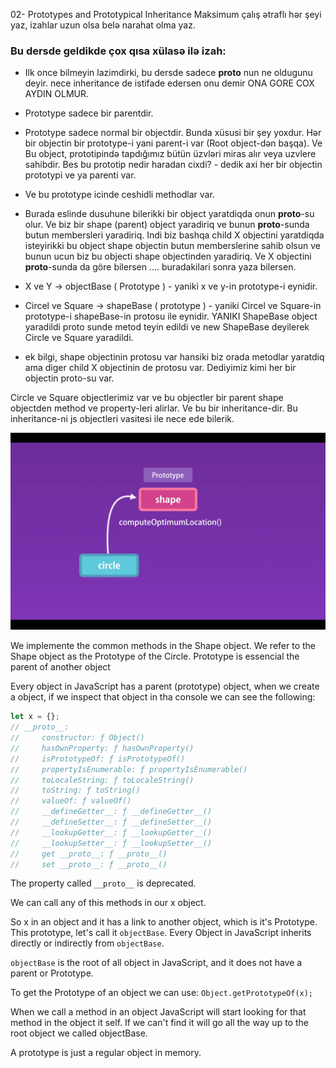 02- Prototypes and Prototypical Inheritance
Maksimum çalış ətraflı hər şeyi yaz, izahlar uzun olsa belə narahat olma yaz.

### Bu dersde geldikde çox qısa xülasə ilə izah:
- Ilk once bilmeyin lazimdirki, bu dersde sadece __proto__ nun ne oldugunu deyir. nece inheritance de istifade edersen onu demir 
  ONA GORE COX AYDIN OLMUR.

- Prototype sadece bir parentdir.
- Prototype sadece normal bir objectdir. Bunda xüsusi bir şey yoxdur.
  Hər bir objectin bir prototype-i yani parent-i var (Root object-dən başqa).
  Ve Bu object, prototipində tapdığımız bütün üzvləri miras alır veya uzvlere sahibdir.
  Bes bu prototip nedir haradan cixdi? - dedik axi her bir objectin prototypi ve ya parenti var.
- Ve bu prototype icinde ceshidli methodlar var. 
- Burada eslinde dusuhune bilerikki bir object yaratdiqda onun __proto__-su olur.
  Ve biz bir shape (parent) object yaradiriq ve bunun __proto__-sunda butun membersleri yaradiriq. 
  Indi biz bashqa child X objectini yaratdiqda isteyirikki bu object shape objectin butun memberslerine 
  sahib olsun ve bunun ucun biz bu objecti shape objectinden yaradiriq. Ve X objectini __proto__-sunda da göre bilersen
  .... buradakilari sonra yaza bilersen.
- X ve Y -> objectBase ( Prototype ) - yaniki x ve y-in prototype-i eynidir.
- Circel ve Square -> shapeBase ( prototype ) - yaniki Circel ve Square-in prototype-i shapeBase-in protosu ile eynidir. 
  YANIKI ShapeBase object yaradildi proto sunde metod teyin edildi ve new ShapeBase deyilerek Circle ve Square yaradildi.
  
- ek bilgi, shape objectinin protosu var hansiki biz orada metodlar yaratdiq ama diger child X objectinin de protosu var.
  Dediyimiz kimi her bir objectin proto-su var.

Circle ve Square objectlerimiz var ve bu objectler bir parent shape objectden method ve property-leri alirlar.
Ve bu bir inheritance-dir.
Bu inheritance-ni js objectleri vasitesi ile nece ede bilerik.

![Prototypical Inheritance](./images/02-01.png "Prototypical Inheritance")

We implemente the common methods in the Shape object. We refer to the Shape object as the Prototype of the Circle. Prototype is essencial the parent of another object

Every object in JavaScript has a parent (prototype) object, when we create a object, if we inspect that object in tha console we can see the following:

```javascript
let x = {};
// __proto__:
//     constructor: ƒ Object()
//     hasOwnProperty: ƒ hasOwnProperty()
//     isPrototypeOf: ƒ isPrototypeOf()
//     propertyIsEnumerable: ƒ propertyIsEnumerable()
//     toLocaleString: ƒ toLocaleString()
//     toString: ƒ toString()
//     valueOf: ƒ valueOf()
//     __defineGetter__: ƒ __defineGetter__()
//     __defineSetter__: ƒ __defineSetter__()
//     __lookupGetter__: ƒ __lookupGetter__()
//     __lookupSetter__: ƒ __lookupSetter__()
//     get __proto__: ƒ __proto__()
//     set __proto__: ƒ __proto__()
```

The property called `__proto__` is deprecated.

We can call any of this methods in our x object.

So x in an object and it has a link to another object, which is it's Prototype. This prototype, let's call it `objectBase`. Every Object in JavaScript inherits directly or indirectly from `objectBase`.

`objectBase` is the root of all object in JavaScript, and it does not have a parent or Prototype.

To get the Prototype of an object we can use: `Object.getPrototypeOf(x);`

When we call a method in an object JavaScript will start looking for that method in the object it self. If we can't find it will go all the way up to the root object we called objectBase.

A prototype is just a regular object in memory.

